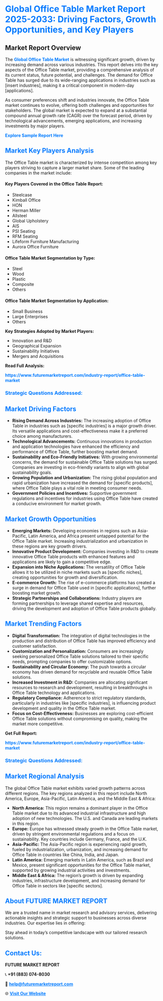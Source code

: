 <h1 style="color: #007BFF;">Global Office Table Market Report 2025-2033: Driving Factors, Growth Opportunities, and Key Players</h1>

<section id="overview">
<h2>Market Report Overview</h2>
<p>The <a href="https://www.futuremarketreport.com/industry-report/office-table-market" style="color: #007BFF; text-decoration: none;"><strong>Global Office Table Market</strong></a> is witnessing significant growth, driven by increasing demand across various industries. This report delves into the key aspects of the Office Table market, providing a comprehensive analysis of its current status, future potential, and challenges. The demand for Office Table has surged due to its wide-ranging applications in industries such as [insert industries], making it a critical component in modern-day [applications].</p>
<p>As consumer preferences shift and industries innovate, the Office Table market continues to evolve, offering both challenges and opportunities for stakeholders. The global market is expected to expand at a substantial compound annual growth rate (CAGR) over the forecast period, driven by technological advancements, emerging applications, and increasing investments by major players.</p>
</section>

<section id="overview">
<p><a href="https://www.futuremarketreport.com/request-sample/reportId=86365" style="color: #007BFF; text-decoration: none;"><strong>Explore Sample Report Here</strong></a></p>
</section>

<section id="key-players">
<h2 style="color: #007BFF;">Market Key Players Analysis</h2>
<p>The Office Table market is characterized by intense competition among key players striving to capture a larger market share. Some of the leading companies in the market include:</p>
<h4>Key Players Covered in the Office Table Report:</h4>
<ul><li>Steelcase</li><li>Kimball Office</li><li>HON</li><li>Herman Miller</li><li>Allsteel</li><li>Global Upholstery</li><li>AIS</li><li>PSI Seating</li><li>RFM Seating</li><li>Lifeform Furniture Manufacturing</li><li>Aurora Office Furniture</li></ul>
<h4>Office Table Market Segmentation by Type:</h4>
<ul><li>Steel</li><li>Wood</li><li>Plastic</li><li>Composite</li><li>Others</li></ul>

<h4>Office Table Market Segmentation by Application:</h4>
<ul><li>Small Business</li><li>Large Enterprises</li><li>Others</li></ul>
<p><strong>Key Strategies Adopted by Market Players:</strong></p>
<ul>
<li>Innovation and R&D</li>
<li>Geographical Expansion</li>
<li>Sustainability Initiatives</li>
<li>Mergers and Acquisitions</li>
</ul>
</section>

<section>
<p><strong>Read Full Analysis: </strong></p><a href="https://www.futuremarketreport.com/industry-report/office-table-market" style="color: #007BFF; text-decoration: none;"><strong>https://www.futuremarketreport.com/industry-report/office-table-market</strong></a>
<h3 style="color: #007BFF;">Strategic Questions Addressed:</h3>
</section>

<section id="driving-factors">
<h2 style="color: #007BFF;">Market Driving Factors</h2>
<ul>
<li><strong>Rising Demand Across Industries:</strong> The increasing adoption of Office Table in industries such as [specific industries] is a major growth driver. Its versatile applications and cost-effectiveness make it a preferred choice among manufacturers.</li>
<li><strong>Technological Advancements:</strong> Continuous innovations in production and application technologies have enhanced the efficiency and performance of Office Table, further boosting market demand.</li>
<li><strong>Sustainability and Eco-Friendly Initiatives:</strong> With growing environmental concerns, the demand for sustainable Office Table solutions has surged. Companies are investing in eco-friendly variants to align with global sustainability goals.</li>
<li><strong>Growing Population and Urbanization:</strong> The rising global population and rapid urbanization have increased the demand for [specific products], where Office Table plays a vital role in meeting consumer needs.</li>
<li><strong>Government Policies and Incentives:</strong> Supportive government regulations and incentives for industries using Office Table have created a conducive environment for market growth.</li>
</ul>
</section>

<section id="growth-opportunities">
<h2 style="color: #007BFF;">Market Growth Opportunities</h2>
<ul>
<li><strong>Emerging Markets:</strong> Developing economies in regions such as Asia-Pacific, Latin America, and Africa present untapped potential for the Office Table market. Increasing industrialization and urbanization in these regions are key growth drivers.</li>
<li><strong>Innovative Product Development:</strong> Companies investing in R&D to create innovative Office Table products with enhanced features and applications are likely to gain a competitive edge.</li>
<li><strong>Expansion into Niche Applications:</strong> The versatility of Office Table allows it to be utilized in niche markets such as [specific niches], creating opportunities for growth and diversification.</li>
<li><strong>E-commerce Growth:</strong> The rise of e-commerce platforms has created a surge in demand for Office Table used in [specific applications], further boosting market growth.</li>
<li><strong>Strategic Partnerships and Collaborations:</strong> Industry players are forming partnerships to leverage shared expertise and resources, driving the development and adoption of Office Table products globally.</li>
</ul>
</section>

<section id="trending-factors">
<h2 style="color: #007BFF;">Market Trending Factors</h2>
<ul>
<li><strong>Digital Transformation:</strong> The integration of digital technologies in the production and distribution of Office Table has improved efficiency and customer satisfaction.</li>
<li><strong>Customization and Personalization:</strong> Consumers are increasingly seeking personalized Office Table solutions tailored to their specific needs, prompting companies to offer customizable options.</li>
<li><strong>Sustainability and Circular Economy:</strong> The push towards a circular economy has driven demand for recyclable and reusable Office Table solutions.</li>
<li><strong>Increased Investment in R&D:</strong> Companies are allocating significant resources to research and development, resulting in breakthroughs in Office Table technology and applications.</li>
<li><strong>Regulatory Compliance:</strong> Adherence to strict regulatory standards, particularly in industries like [specific industries], is influencing product development and quality in the Office Table market.</li>
<li><strong>Focus on Cost-Effectiveness:</strong> Businesses are exploring cost-efficient Office Table solutions without compromising on quality, making the market more competitive.</li>
</ul>
</section>

<section>
<p><strong>Get Full Report: </strong></p><a href="https://www.futuremarketreport.com/industry-report/office-table-market" style="color: #007BFF; text-decoration: none;"><strong>https://www.futuremarketreport.com/industry-report/office-table-market</strong></a>
<h3 style="color: #007BFF;">Strategic Questions Addressed:</h3>
</section>


<section id="regional-analysis">
<h2 style="color: #007BFF;">Market Regional Analysis</h2>
<p>The global Office Table market exhibits varied growth patterns across different regions. The key regions analyzed in this report include North America, Europe, Asia-Pacific, Latin America, and the Middle East & Africa:</p>
<ul>
<li><strong>North America:</strong> This region remains a dominant player in the Office Table market due to its advanced industrial infrastructure and high adoption of new technologies. The U.S. and Canada are leading markets in this region.</li>
<li><strong>Europe:</strong> Europe has witnessed steady growth in the Office Table market, driven by stringent environmental regulations and a focus on sustainability. Key countries include Germany, France, and the U.K.</li>
<li><strong>Asia-Pacific:</strong> The Asia-Pacific region is experiencing rapid growth, fueled by industrialization, urbanization, and increasing demand for Office Table in countries like China, India, and Japan.</li>
<li><strong>Latin America:</strong> Emerging markets in Latin America, such as Brazil and Mexico, present significant opportunities for the Office Table market, supported by growing industrial activities and investments.</li>
<li><strong>Middle East & Africa:</strong> The region’s growth is driven by expanding industries, infrastructure development, and increasing demand for Office Table in sectors like [specific sectors].</li>
</ul>
</section>

<footer>
<h2 style="color: #007BFF;">About FUTURE MARKET REPORT</h2>
<p>We are a trusted name in market research and advisory services, delivering actionable insights and strategic support to businesses across diverse industries. Our expertise lies in offering:</p>

<p>Stay ahead in today’s competitive landscape with our tailored research solutions.</p>

<h2 style="color: #007BFF;">Contact Us:</h2>
<p><strong>FUTURE MARKET REPORT</strong></p>
<p>📞 <strong>+91 (883) 074-8030</strong></p>
<p>📧 <strong><a href="mailto:help@futuremarketreport.com" style="color: #007BFF;">help@futuremarketreport.com</a></strong></p>
<p>🌐 <strong><a href="https://www.futuremarketreport.com/" style="color: #007BFF;">Visit Our Website</a></strong></p>
</footer>